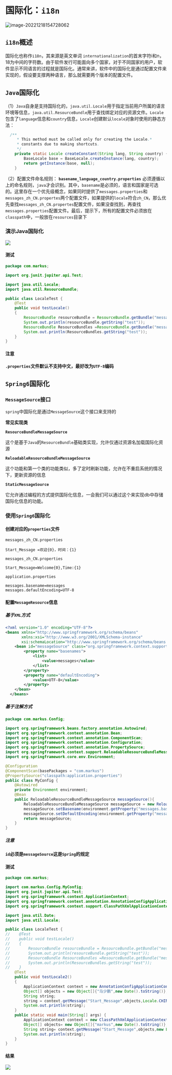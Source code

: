 # 国际化：`i18n`

![image-20221218154728062](../images/image-20221218154728062.png)

## `i18n`概述

国际化也称作`i18n`，其来源是英文单词 `internationalization`的首末字符i和n，18为中间的字符数。由于软件发行可能面向多个国家，对于不同国家的用户，软件显示不同语言的过程就是国际化。通常来讲，软件中的国际化是通过配置文件来实现的，假设要支撑两种语言，那么就需要两个版本的配置文件。

## `Java`国际化

（1）`Java`自身是支持国际化的，`java.util.Locale`用于指定当前用户所属的语言环境等信息，`java.util.ResourceBundle`用于查找绑定对应的资源文件。`Locale`包含了`language`信息和`country`信息，`Locale`创建默认`locale`对象时使用的静态方法：

```java
  /**
     * This method must be called only for creating the Locale.*
     * constants due to making shortcuts.
     */
    private static Locale createConstant(String lang, String country) {
        BaseLocale base = BaseLocale.createInstance(lang, country);
        return getInstance(base, null);
    }
```

（2）配置文件命名规则：
**`basename_language_country.properties`**
 必须遵循以上的命名规则，`java`才会识别。其中，`basename`是必须的，语言和国家是可选的。这里存在一个优先级概念，如果同时提供了`messages.properties`和`messages_zh_CN.propertes`两个配置文件，如果提供的`locale`符合`zh_CN`，那么优先查找`messages_zh_CN.propertes`配置文件，如果没查找到，再查找`messages.properties`配置文件。最后，提示下，所有的配置文件必须放在`classpath`中，一般放在`resources`目录下

### 演示Java国际化

 ![](../images/2024-04-25_00-14.png)

#### 测试

```java
package com.markus;

import org.junit.jupiter.api.Test;

import java.util.Locale;
import java.util.ResourceBundle;

public class LocaleTest {
    @Test
    public void testLocale()
    {
        ResourceBundle resourceBundle = ResourceBundle.getBundle("messages",new Locale("en","GB"));
        System.out.println(resourceBundle.getString("test"));
        ResourceBundle ResourceBundles =ResourceBundle.getBundle("messages",new Locale("zh","CN"));
        System.out.println(ResourceBundles.getString("test"));
    }
}
```

#### 注意

**`.properties`文件默认不支持中文，最好改为`UTF-8`编码**

## `Spring6`国际化

### `MessageSource`接口

`spring`中国际化是通过`MessageSource`这个接口来支持的

**常见实现类**

**`ResourceBundleMessageSource`**

这个是基于`Java`的`ResourceBundle`基础类实现，允许仅通过资源名加载国际化资源

**`ReloadableResourceBundleMessageSource`**

这个功能和第一个类的功能类似，多了定时刷新功能，允许在不重启系统的情况下，更新资源的信息

**`StaticMessageSource`**

它允许通过编程的方式提供国际化信息，一会我们可以通过这个来实现db中存储国际化信息的功能。

### 使用`Spring6`国际化

#### 创建对应的`properties`文件

`messages_zh_CN.properties`

```properties
Start_Message =欢迎{0}，时间：{1}
```

`messages_zh_CN.properties`

```properties
Start_Message=Welcome{0},Time:{1}
```

`application.properties`

```properties
messages.basename=messages
messages.defaultEncoding=UTF-8
```



#### 配置`MessageResource`信息

##### 基于`XML`方式

```xml
<?xml version="1.0" encoding="UTF-8"?>
<beans xmlns="http://www.springframework.org/schema/beans"
       xmlns:xsi="http://www.w3.org/2001/XMLSchema-instance"
       xsi:schemaLocation="http://www.springframework.org/schema/beans http://www.springframework.org/schema/beans/spring-beans.xsd">
    <bean id="messageSource" class="org.springframework.context.support.ResourceBundleMessageSource">
        <property name="basenames">
            <list>
                <value>messages</value>
            </list>
        </property>
        <property name="defaultEncoding">
            <value>UTF-8</value>
        </property>
    </bean>
  </beans>
```

##### 基于注解方式

```java
package com.markus.Config;

import org.springframework.beans.factory.annotation.Autowired;
import org.springframework.context.annotation.Bean;
import org.springframework.context.annotation.ComponentScan;
import org.springframework.context.annotation.Configuration;
import org.springframework.context.annotation.PropertySource;
import org.springframework.context.support.ReloadableResourceBundleMessageSource;
import org.springframework.core.env.Environment;

@Configuration
@ComponentScan(basePackages = "com.markus")
@PropertySource("classpath:application.properties")
public class MyConfig {
    @Autowired
    private Environment environment;
    @Bean
    public ReloadableResourceBundleMessageSource messageSource(){
        ReloadableResourceBundleMessageSource messageSource = new ReloadableResourceBundleMessageSource();
        messageSource.setBasename(environment.getProperty("messages.basename"));
        messageSource.setDefaultEncoding(environment.getProperty("messages.defaultEncoding"));
        return messageSource;
    }
}

```

##### 注意

**`id`必须是`messageSource`这是`Spring`的规定**

#### 测试

```java
package com.markus;

import com.markus.Config.MyConfig;
import org.junit.jupiter.api.Test;
import org.springframework.context.ApplicationContext;
import org.springframework.context.annotation.AnnotationConfigApplicationContext;
import org.springframework.context.support.ClassPathXmlApplicationContext;

import java.util.Date;
import java.util.Locale;

public class LocaleTest {
//    @Test
//    public void testLocale()
//    {
//        ResourceBundle resourceBundle = ResourceBundle.getBundle("messages",new Locale("en","GB"));
//        System.out.println(resourceBundle.getString("test"));
//        ResourceBundle ResourceBundles =ResourceBundle.getBundle("messages",new Locale("zh","CN"));
//        System.out.println(ResourceBundles.getString("test"));
//    }
    @Test
    public void testLocale2()
    {
        ApplicationContext context = new AnnotationConfigApplicationContext(MyConfig.class);
        Object[] objects = new Object[]{"马少鹏",new Date().toString()};
        String string;
        string = context.getMessage("Start_Message",objects,Locale.CHINA);
        System.out.println(string);
    }
    public static void main(String[] args) {
        ApplicationContext context = new ClassPathXmlApplicationContext("beans.xml");
        Object[] objects= new Object[]{"markus",new Date().toString()};
        String string= context.getMessage("Start_Message",objects,new Locale("en","GB"));
        System.out.println(string);
    }
}
```

#### 结果

![](../images/2024-04-25_13-36.png)

